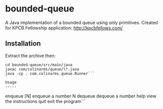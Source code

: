 bounded-queue
=============

A Java implementation of a bounded queue using only primitives. Created for KPCB Fellowship application: http://kpcbfellows.com/


Installation
-----------
Extract the archive then:
```
cd bounded-queue/src/main/java
javac com/colinarms/queue/\*.java
java -cp . com.colinarms.queue.Runner```

Usage
-----
```
enqueue [N]          enqueue a number N
dequeue              dequeue a number
help                 view the instructions
quit                 exit the program```

